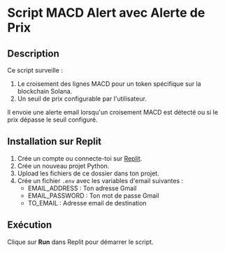 
# Script MACD Alert avec Alerte de Prix

## Description
Ce script surveille :
1. Le croisement des lignes MACD pour un token spécifique sur la blockchain Solana.
2. Un seuil de prix configurable par l'utilisateur.

Il envoie une alerte email lorsqu'un croisement MACD est détecté ou si le prix dépasse le seuil configuré.

## Installation sur Replit
1. Crée un compte ou connecte-toi sur [Replit](https://replit.com/).
2. Crée un nouveau projet Python.
3. Upload les fichiers de ce dossier dans ton projet.
4. Crée un fichier `.env` avec les variables d'email suivantes :
   - EMAIL_ADDRESS : Ton adresse Gmail
   - EMAIL_PASSWORD : Ton mot de passe Gmail
   - TO_EMAIL : Adresse email de destination

## Exécution
Clique sur **Run** dans Replit pour démarrer le script.
